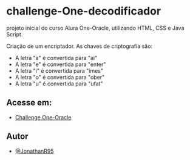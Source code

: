 # challenge-One-decodificador

projeto inicial do curso Alura One-Oracle, utilizando HTML, CSS e Java Script.

Criação de um encriptador. As chaves de criptografia são:


- A letra "a" é convertida para "ai"
- A letra "e" é convertida para "enter"
- A letra "i" é convertida para "imes"
- A letra "o" é convertida para "ober"
- A letra "u" é convertida para "ufat"


## Acesse em:

 - [Challenge One-Oracle]( https://jonathanr95.github.io/challenge-One-decodificador/)


## Autor

- [@JonathanR95](https://github.com/JonathanR95)

